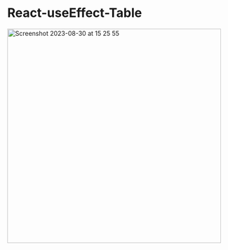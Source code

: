 # React-useEffect-Table

<img width="487" alt="Screenshot 2023-08-30 at 15 25 55" src="https://github.com/Thaleia/React-useEffect-Table/assets/42918656/a8253b32-4c97-436f-aa90-76d3c3984203">
